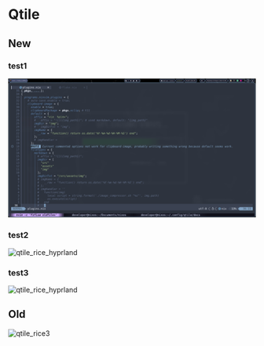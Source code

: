 # Qtile

## New

### test1

![qtile_rice_hyprland](/.config/qtile/docs/src/assets/img/2024-11-25-15-00-51.png)

### test2

![qtile_rice_hyprland](/dotfiles/.config/qtile/docs/src/assets/img/2024-11-25-15-00-51.png)

### test3

![qtile_rice_hyprland](/assets/img/2024-11-25-15-00-51.png)

## Old

![qtile_rice3](https://github.com/user-attachments/assets/5ec9a035-c334-4bac-8238-b6df0c460470)

